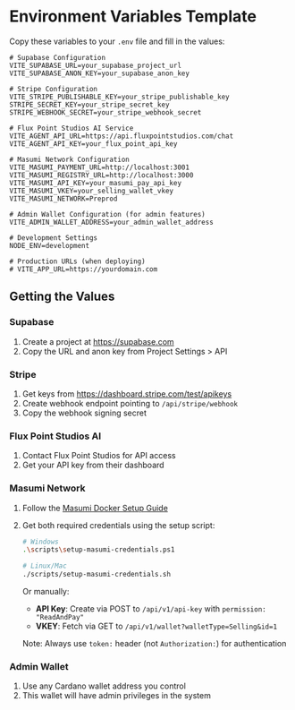 # Environment Variables Template

Copy these variables to your `.env` file and fill in the values:

```env
# Supabase Configuration
VITE_SUPABASE_URL=your_supabase_project_url
VITE_SUPABASE_ANON_KEY=your_supabase_anon_key

# Stripe Configuration
VITE_STRIPE_PUBLISHABLE_KEY=your_stripe_publishable_key
STRIPE_SECRET_KEY=your_stripe_secret_key
STRIPE_WEBHOOK_SECRET=your_stripe_webhook_secret

# Flux Point Studios AI Service
VITE_AGENT_API_URL=https://api.fluxpointstudios.com/chat
VITE_AGENT_API_KEY=your_flux_point_api_key

# Masumi Network Configuration
VITE_MASUMI_PAYMENT_URL=http://localhost:3001
VITE_MASUMI_REGISTRY_URL=http://localhost:3000
VITE_MASUMI_API_KEY=your_masumi_pay_api_key
VITE_MASUMI_VKEY=your_selling_wallet_vkey
VITE_MASUMI_NETWORK=Preprod

# Admin Wallet Configuration (for admin features)
VITE_ADMIN_WALLET_ADDRESS=your_admin_wallet_address

# Development Settings
NODE_ENV=development

# Production URLs (when deploying)
# VITE_APP_URL=https://yourdomain.com
```

## Getting the Values

### Supabase
1. Create a project at https://supabase.com
2. Copy the URL and anon key from Project Settings > API

### Stripe
1. Get keys from https://dashboard.stripe.com/test/apikeys
2. Create webhook endpoint pointing to `/api/stripe/webhook`
3. Copy the webhook signing secret

### Flux Point Studios AI
1. Contact Flux Point Studios for API access
2. Get your API key from their dashboard

### Masumi Network
1. Follow the [Masumi Docker Setup Guide](./MASUMI_DOCKER_SETUP.md)
2. Get both required credentials using the setup script:
   ```bash
   # Windows
   .\scripts\setup-masumi-credentials.ps1
   
   # Linux/Mac
   ./scripts/setup-masumi-credentials.sh
   ```
   
   Or manually:
   - **API Key**: Create via POST to `/api/v1/api-key` with `permission: "ReadAndPay"`
   - **VKEY**: Fetch via GET to `/api/v1/wallet?walletType=Selling&id=1`
   
   Note: Always use `token:` header (not `Authorization:`) for authentication

### Admin Wallet
1. Use any Cardano wallet address you control
2. This wallet will have admin privileges in the system 